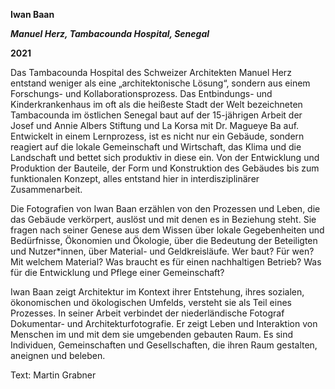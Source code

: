 <head>
 <link rel="stylesheet" type="text/css" href="/assets/css/base.css">
    <link rel="stylesheet" type="text/css" media="print" href="/assets/css/print.css">


</head>
<body>

**Iwan Baan**

***Manuel Herz, Tambacounda Hospital, Senegal***

**2021**

Das Tambacounda Hospital des Schweizer Architekten Manuel Herz entstand weniger als eine „architektonische Lösung“, sondern aus einem Forschungs- und Kollaborationsprozess. Das Entbindungs- und Kinderkrankenhaus im oft als die heißeste Stadt der Welt bezeichneten Tambacounda im östlichen Senegal baut auf der 15-jährigen Arbeit der Josef und Annie Albers Stiftung und La Korsa mit Dr. Magueye Ba auf. Entwickelt in einem Lernprozess, ist es nicht nur ein Gebäude, sondern reagiert auf die lokale Gemeinschaft und Wirtschaft, das Klima und die Landschaft und bettet sich produktiv in diese ein. Von der Entwicklung und Produktion der Bauteile, der Form und Konstruktion des Gebäudes bis zum funktionalen Konzept, alles entstand hier in interdisziplinärer Zusammenarbeit.

Die Fotografien von Iwan Baan erzählen von den Prozessen und Leben, die das Gebäude verkörpert, auslöst und mit denen es in Beziehung steht. Sie fragen nach seiner Genese aus dem Wissen über lokale Gegebenheiten und Bedürfnisse, Ökonomien und Ökologie, über die Bedeutung der Beteiligten und Nutzer*innen, über Material- und Geldkreisläufe. Wer baut? Für wen? Mit welchem Material? Was braucht es für einen nachhaltigen Betrieb? Was für die Entwicklung und Pflege einer Gemeinschaft?

Iwan Baan zeigt Architektur im Kontext ihrer Entstehung, ihres sozialen, ökonomischen und ökologischen Umfelds, versteht sie als Teil eines Prozesses. In seiner Arbeit verbindet der niederländische Fotograf Dokumentar- und Architekturfotografie. Er zeigt Leben und Interaktion von Menschen im und mit dem sie umgebenden gebauten Raum. Es sind Individuen, Gemeinschaften und Gesellschaften, die ihren Raum gestalten, aneignen und beleben.

Text: Martin Grabner

</body>
